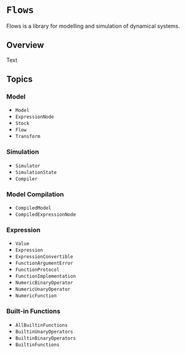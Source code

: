 # ``Flows``

Flows is a library for modelling and simulation of dynamical systems.

## Overview

<!--@START_MENU_TOKEN@-->Text<!--@END_MENU_TOKEN@-->

## Topics

### Model

- ``Model``
- ``ExpressionNode``
- ``Stock``
- ``Flow``
- ``Transform``

### Simulation

- ``Simulator``
- ``SimulationState``
- ``Compiler``

### Model Compilation

- ``CompiledModel``
- ``CompiledExpressionNode``

### Expression

- ``Value``
- ``Expression``
- ``ExpressionConvertible``
- ``FunctionArgumentError``
- ``FunctionProtocol``
- ``FunctionImplementation``
- ``NumericBinaryOperator``
- ``NumericUnaryOperator``
- ``NumericFunction``

### Built-in Functions

- ``AllBuiltinFunctions``
- ``BuiltinUnaryOperators``
- ``BuiltinBinaryOperators``
- ``BuiltinFunctions``
